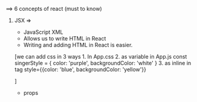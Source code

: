 ==> 6 concepts of react (must to know)
1. JSX => 
    - JavaScript XML
    - Allows us to write HTML in React
    - Writing and adding HTML in React is easier.

    [we can add css in 3 ways
        1. In App.css
        2. as variable in App.js
                const singerStyle = {
                                    color: 'purple',
                                    backgroundColor: 'white'
                                    }
        3. as inline in tag
                style={{color: 'blue', backgroundColor: 'yellow'}}

    ]  
    - props     